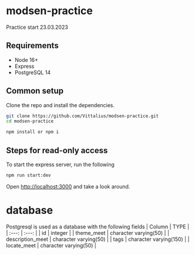 # modsen-practice
 Practice start 23.03.2023
 
## Requirements

* Node 16+
* Express
* PostgreSQL 14

## Common setup

Clone the repo and install the dependencies.

```bash
git clone https://github.com/Vittalius/modsen-practice.git
cd modsen-practice
```

```bash
npm install or npm i
```

## Steps for read-only access

To start the express server, run the following

```bash
npm run start:dev
```

Open [http://localhost:3000](http://localhost:3000) and take a look around.

# database
Postgresql is used as a database with the following fields
                                                      |    Column            |     TYPE                   | 
                                                      |    :---:             |     :---:                  |
                                                      | id                   | integer                    |
                                                      | theme_meet           | character varying(50)      |
                                                      | description_meet     | character varying(50)      |
                                                      | tags                 | character varying(150)     |
                                                      | locate_meet          | character varying(50)      |


